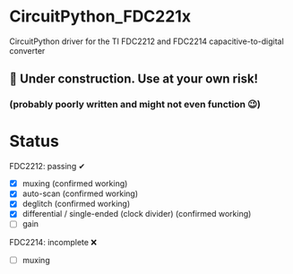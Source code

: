 # CircuitPython_FDC221x
CircuitPython driver for the TI FDC2212 and FDC2214 capacitive-to-digital converter

## 🚧 Under construction. Use at your own risk!
### (probably poorly written and might not even function 😉)

# Status
FDC2212: passing ✔
- [x] muxing (confirmed working)
- [x] auto-scan (confirmed working)
- [x] deglitch (confirmed working)
- [x] differential / single-ended (clock divider) (confirmed working)
- [ ] gain

FDC2214: incomplete ❌
- [ ] muxing
